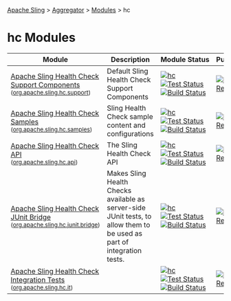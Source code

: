 [Apache Sling](https://sling.apache.org) > [Aggregator](https://github.com/apache/sling-aggregator/) > [Modules](https://github.com/apache/sling-aggregator/blob/master/docs/modules.md) > hc
# hc Modules

| Module | Description | Module&nbsp;Status | Pull&nbsp;Requests |
|---    |---    |---    |---    |
| [Apache Sling Health Check Support Components](https://github.com/apache/sling-org-apache-sling-hc-support) <br/> <small>([org.apache.sling.hc.support](https://search.maven.org/#search%7Cga%7C1%7Cg%3A%22org.apache.sling%22%20a%3A%22org.apache.sling.hc.supportD%22))</small> |          Default Sling Health Check Support Components      | &#32;[![hc](https://sling.apache.org/badges/group-hc.svg)](https://github.com/apache/sling-aggregator/blob/master/docs/group/hc.md)&#32;[![Test Status](https://img.shields.io/jenkins/t/https/builds.apache.org/job/Sling/job/sling-org-apache-sling-hc-support/job/master.svg?longCache=true)](https://builds.apache.org/job/Sling/job/sling-org-apache-sling-hc-support/job/master/test_results_analyzer/)&#32;[![Build Status](https://builds.apache.org/buildStatus/icon?job=Sling/sling-org-apache-sling-hc-support/master)](https://builds.apache.org/job/Sling/job/sling-org-apache-sling-hc-support/job/master) | &#32;[![Pull Requests](https://img.shields.io/github/issues-pr/apache/sling-org-apache-sling-hc-support.svg)](https://github.com/apache/sling-org-apache-sling-hc-support/pulls) |
| [Apache Sling Health Check Samples](https://github.com/apache/sling-org-apache-sling-hc-samples) <br/> <small>([org.apache.sling.hc.samples](https://search.maven.org/#search%7Cga%7C1%7Cg%3A%22org.apache.sling%22%20a%3A%22org.apache.sling.hc.samplesD%22))</small> |          Sling Health Check sample content and configurations      | &#32;[![hc](https://sling.apache.org/badges/group-hc.svg)](https://github.com/apache/sling-aggregator/blob/master/docs/group/hc.md)&#32;[![Test Status](https://img.shields.io/jenkins/t/https/builds.apache.org/job/Sling/job/sling-org-apache-sling-hc-samples/job/master.svg?longCache=true)](https://builds.apache.org/job/Sling/job/sling-org-apache-sling-hc-samples/job/master/test_results_analyzer/)&#32;[![Build Status](https://builds.apache.org/buildStatus/icon?job=Sling/sling-org-apache-sling-hc-samples/master)](https://builds.apache.org/job/Sling/job/sling-org-apache-sling-hc-samples/job/master) | &#32;[![Pull Requests](https://img.shields.io/github/issues-pr/apache/sling-org-apache-sling-hc-samples.svg)](https://github.com/apache/sling-org-apache-sling-hc-samples/pulls) |
| [Apache Sling Health Check API](https://github.com/apache/sling-org-apache-sling-hc-api) <br/> <small>([org.apache.sling.hc.api](https://search.maven.org/#search%7Cga%7C1%7Cg%3A%22org.apache.sling%22%20a%3A%22org.apache.sling.hc.apiD%22))</small> |          The Sling Health Check API      | &#32;[![hc](https://sling.apache.org/badges/group-hc.svg)](https://github.com/apache/sling-aggregator/blob/master/docs/group/hc.md)&#32;[![Test Status](https://img.shields.io/jenkins/t/https/builds.apache.org/job/Sling/job/sling-org-apache-sling-hc-api/job/master.svg?longCache=true)](https://builds.apache.org/job/Sling/job/sling-org-apache-sling-hc-api/job/master/test_results_analyzer/)&#32;[![Build Status](https://builds.apache.org/buildStatus/icon?job=Sling/sling-org-apache-sling-hc-api/master)](https://builds.apache.org/job/Sling/job/sling-org-apache-sling-hc-api/job/master) | &#32;[![Pull Requests](https://img.shields.io/github/issues-pr/apache/sling-org-apache-sling-hc-api.svg)](https://github.com/apache/sling-org-apache-sling-hc-api/pulls) |
| [Apache Sling Health Check JUnit Bridge](https://github.com/apache/sling-org-apache-sling-hc-junit-bridge) <br/> <small>([org.apache.sling.hc.junit.bridge](https://search.maven.org/#search%7Cga%7C1%7Cg%3A%22org.apache.sling%22%20a%3A%22org.apache.sling.hc.junit.bridgeD%22))</small> |          Makes Sling Health Checks available as server-side JUnit tests, to         allow them to be used as part of integration tests.      | &#32;[![hc](https://sling.apache.org/badges/group-hc.svg)](https://github.com/apache/sling-aggregator/blob/master/docs/group/hc.md)&#32;[![Test Status](https://img.shields.io/jenkins/t/https/builds.apache.org/job/Sling/job/sling-org-apache-sling-hc-junit-bridge/job/master.svg?longCache=true)](https://builds.apache.org/job/Sling/job/sling-org-apache-sling-hc-junit-bridge/job/master/test_results_analyzer/)&#32;[![Build Status](https://builds.apache.org/buildStatus/icon?job=Sling/sling-org-apache-sling-hc-junit-bridge/master)](https://builds.apache.org/job/Sling/job/sling-org-apache-sling-hc-junit-bridge/job/master) | &#32;[![Pull Requests](https://img.shields.io/github/issues-pr/apache/sling-org-apache-sling-hc-junit-bridge.svg)](https://github.com/apache/sling-org-apache-sling-hc-junit-bridge/pulls) |
| [Apache Sling Health Check Integration Tests](https://github.com/apache/sling-org-apache-sling-hc-it) <br/> <small>([org.apache.sling.hc.it](https://search.maven.org/#search%7Cga%7C1%7Cg%3A%22org.apache.sling%22%20a%3A%22org.apache.sling.hc.itD%22))</small> |  | &#32;[![hc](https://sling.apache.org/badges/group-hc.svg)](https://github.com/apache/sling-aggregator/blob/master/docs/group/hc.md)&#32;[![Test Status](https://img.shields.io/jenkins/t/https/builds.apache.org/job/Sling/job/sling-org-apache-sling-hc-it/job/master.svg?longCache=true)](https://builds.apache.org/job/Sling/job/sling-org-apache-sling-hc-it/job/master/test_results_analyzer/)&#32;[![Build Status](https://builds.apache.org/buildStatus/icon?job=Sling/sling-org-apache-sling-hc-it/master)](https://builds.apache.org/job/Sling/job/sling-org-apache-sling-hc-it/job/master) | &#32;[![Pull Requests](https://img.shields.io/github/issues-pr/apache/sling-org-apache-sling-hc-it.svg)](https://github.com/apache/sling-org-apache-sling-hc-it/pulls) |